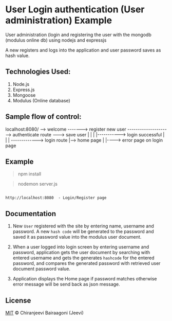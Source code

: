 # User Login authentication (User administration) Example

User administration (login and registering the user with the mongodb (modulus online db) using nodejs and expressjs

A new registers and logs into the application and user password saves as hash value.

## Technologies Used:
1) Node.js
2) Express.js
3) Mongoose
4) Modulus (Online database)

## Sample flow of control:

localhost:8080/
        --> welcome  -------> register new user ---------------------> authenticate route ---> save user
            |
            |
            |         |-----------> login successful
            |         |         |
            ------------->  login route       |--> home page
                      |
                      |----> error page on login page


## Example
 
>npm install

>nodemon server.js

```url

http://localhost:8080  - Login/Register page

```

## Documentation

1) New `User` registered with the site by entering name, username and password. A new `hash code` will be generated to the password and saved it as password value into the modulus user document.

2) When a user logged into login screen by entering username and password, application gets the user document by searching with entered username and gets the generates `hashcode` for the entered password, and compares the generated password with retrieved user document password value. 

3) Application displays the Home page if password matches otherwise error message will be send back as json message.

## License
[MIT](http://showalicense.com/?year=2016&fullname=Chiranjeevi%20Bairaagoni%20(Jeevi)#license-mit) © Chiranjeevi Bairaagoni (Jeevi)